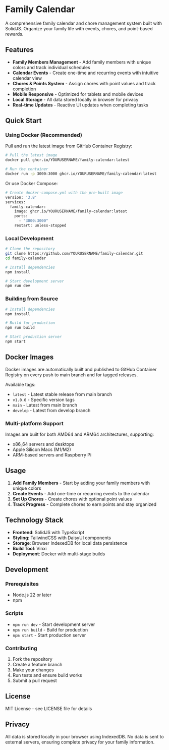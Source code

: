 # Family Calendar

A comprehensive family calendar and chore management system built with SolidJS. Organize your family life with events, chores, and point-based rewards.

## Features

- **Family Members Management** - Add family members with unique colors and track individual schedules
- **Calendar Events** - Create one-time and recurring events with intuitive calendar view
- **Chores & Points System** - Assign chores with point values and track completion
- **Mobile Responsive** - Optimized for tablets and mobile devices
- **Local Storage** - All data stored locally in browser for privacy
- **Real-time Updates** - Reactive UI updates when completing tasks

## Quick Start

### Using Docker (Recommended)

Pull and run the latest image from GitHub Container Registry:

```bash
# Pull the latest image
docker pull ghcr.io/YOURUSERNAME/family-calendar:latest

# Run the container
docker run -p 3000:3000 ghcr.io/YOURUSERNAME/family-calendar:latest
```

Or use Docker Compose:

```bash
# Create docker-compose.yml with the pre-built image
version: '3.8'
services:
  family-calendar:
    image: ghcr.io/YOURUSERNAME/family-calendar:latest
    ports:
      - "3000:3000"
    restart: unless-stopped
```

### Local Development

```bash
# Clone the repository
git clone https://github.com/YOURUSERNAME/family-calendar.git
cd family-calendar

# Install dependencies
npm install

# Start development server
npm run dev
```

### Building from Source

```bash
# Install dependencies
npm install

# Build for production
npm run build

# Start production server
npm start
```

## Docker Images

Docker images are automatically built and published to GitHub Container Registry on every push to main branch and for tagged releases.

Available tags:
- `latest` - Latest stable release from main branch
- `v1.0.0` - Specific version tags
- `main` - Latest from main branch
- `develop` - Latest from develop branch

### Multi-platform Support

Images are built for both AMD64 and ARM64 architectures, supporting:
- x86_64 servers and desktops
- Apple Silicon Macs (M1/M2)
- ARM-based servers and Raspberry Pi

## Usage

1. **Add Family Members** - Start by adding your family members with unique colors
2. **Create Events** - Add one-time or recurring events to the calendar
3. **Set Up Chores** - Create chores with optional point values
4. **Track Progress** - Complete chores to earn points and stay organized

## Technology Stack

- **Frontend**: SolidJS with TypeScript
- **Styling**: TailwindCSS with DaisyUI components
- **Storage**: Browser IndexedDB for local data persistence
- **Build Tool**: Vinxi
- **Deployment**: Docker with multi-stage builds

## Development

### Prerequisites

- Node.js 22 or later
- npm

### Scripts

- `npm run dev` - Start development server
- `npm run build` - Build for production
- `npm start` - Start production server

### Contributing

1. Fork the repository
2. Create a feature branch
3. Make your changes
4. Run tests and ensure build works
5. Submit a pull request

## License

MIT License - see LICENSE file for details

## Privacy

All data is stored locally in your browser using IndexedDB. No data is sent to external servers, ensuring complete privacy for your family information.
